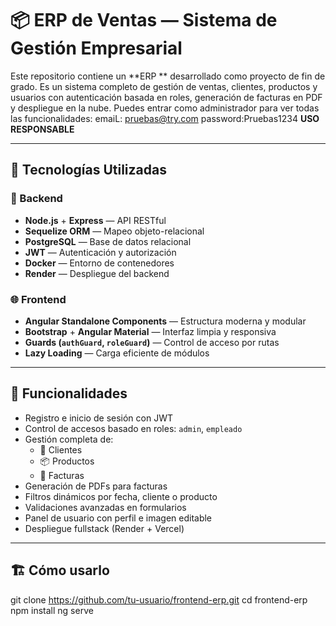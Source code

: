 # 📦 ERP de Ventas — Sistema de Gestión Empresarial

Este repositorio contiene un **ERP ** desarrollado como proyecto de fin de grado. Es un sistema completo de gestión de ventas, clientes, productos y usuarios con autenticación basada en roles, generación de facturas en PDF y despliegue en la nube. Puedes entrar como administrador para ver todas las funcionalidades: emaiL: pruebas@try.com password:Pruebas1234  **USO RESPONSABLE**

---

## 🚀 Tecnologías Utilizadas

### 🔧 Backend
- **Node.js** + **Express** — API RESTful
- **Sequelize ORM** — Mapeo objeto-relacional
- **PostgreSQL** — Base de datos relacional
- **JWT** — Autenticación y autorización
- **Docker** — Entorno de contenedores
- **Render** — Despliegue del backend

### 🌐 Frontend
- **Angular Standalone Components** — Estructura moderna y modular
- **Bootstrap** + **Angular Material** — Interfaz limpia y responsiva
- **Guards (`authGuard`, `roleGuard`)** — Control de acceso por rutas
- **Lazy Loading** — Carga eficiente de módulos

---

## 🧩 Funcionalidades

- Registro e inicio de sesión con JWT
- Control de accesos basado en roles: `admin`, `empleado`
- Gestión completa de:
  - 🧑 Clientes
  - 📦 Productos
  - 📜 Facturas
- Generación de PDFs para facturas
- Filtros dinámicos por fecha, cliente o producto
- Validaciones avanzadas en formularios
- Panel de usuario con perfil e imagen editable
- Despliegue fullstack (Render + Vercel)

---

## 🏗️ Cómo usarlo
git clone https://github.com/tu-usuario/frontend-erp.git
cd frontend-erp
npm install
ng serve  

